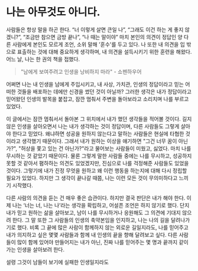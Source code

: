# 나는 아무것도 아니다.

사람들은 항상 말을 하곤 한다. “너 이렇게 살면 큰일 나”, “그래도 이건 하는 게 좋지 않겠니?”, “조금만 참으면 금방 끝나”, “나 때는 말이야” 마치 본인의 의견이 정답인 양 다른 사람에게 본인도 모르게 조언, 소위 말해 '훈수'를 두고 있다. 나 또한 내 의견을 입 밖으로 표출하는 것에 대해 중요하게 생각하며, 내 의견을 설득시키기 위한 훈련을 해왔다. 어느 날, 나는 한 권의 책을 접했다.

> "남에게 보여주려고 인생을 낭비하지 마라" - 쇼펜하우어
> 

어쩌면 나는 내 인생을 남에게 주입시키고, 내 사상, 가치관, 인생의 정답이라고 믿는 어떠한 것들을 배포하는 데에만 신경을 썼던 것이 아닐까? 그러한 생각은 내가 정답이라고 믿어왔던 인생의 발목을 붙잡고, 잠깐 멈춰서 주변을 돌아보라고 소리치며 나를 부르고 있었다.

이 글에서는 잠깐 멈춰서서 돌아본 그 위치에서 내가 했던 생각들을 적어볼 것이다. 길지 않은 인생을 살아오면서 나는 내가 생각하는 것이 정답이며, 다른 사람들도 그렇게 살아야 한다고 믿었다. 왜냐하면 성공을 원하지 않는다고 말하는 사람들은 현실에 타협한 것이라고 생각했기 때문이다. 그래서 내가 원하는 이상을 얘기하면 "그건 너무 꿈이 아닌가?", "허상을 쫓고 있는 건 아닌가?"라고 물어보는 사람들이 미웠고, 싫었다. 마치 나를 무시하는 것 같았기 때문이다. 물론 그렇게 말한 사람들 중에는 나를 무시하고, 성공하지 못할 것 같아서 폄하하는 의견도 있었겠지만, 진심으로 나를 걱정해준 사람들도 있었을 것이다. 그렇기에 내가 진정 무엇을 원하고 왜 이런 행동을 하는지에 대해 다시 정립할 필요가 있었다. 하지만 그 생각이 끝나갈 때쯤, 나는 이런 모든 것이 무의미하다고 느끼기 시작했다.

다른 사람의 의견을 듣는 건 매우 좋은 습관이다. 하지만 결국 판단은 내가 해야 한다. 이제 나는 ‘너는 너, 나는 나’라는 생각을 확립하고, 어설픈 조언은 하지 않기로 했다. 단지 내가 믿고 원하는 삶을 살아보고, 남이 나를 무시하거나 응원해도 그 의견에 기대지 않으려 한다. 그 말 또한 그 사람들의 인생의 축약본임을 인지하고, 나는 나의 길을 달려나가기로 했다. 비록 그 끝에 많은 사람이 함께하지 않는 외로운 길일지라도, 나를 믿어주고 내가 의지하고 싶은 몇몇 사람들과 함께 내 인생의 끝을 향해 달려보고 싶다. 다른 사람들이 많이 함께 있어야 만들어지는 내가 아닌, 진짜 나를 믿어주는 몇 명과 끝까지 같이 가는 인생을 살아보려 한다.

설령 그것이 남들이 보기에 실패한 인생일지라도
